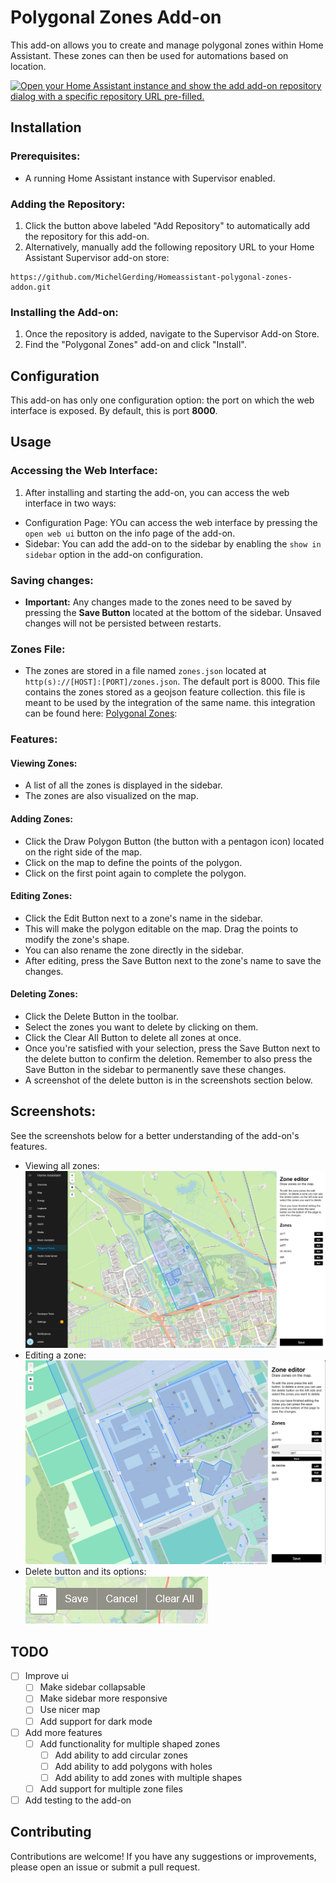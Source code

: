 # Polygonal Zones Add-on

This add-on allows you to create and manage polygonal zones within Home Assistant. These zones can then be used for
automations based on location.

[![Open your Home Assistant instance and show the add add-on repository dialog with a specific repository URL pre-filled.](https://my.home-assistant.io/badges/supervisor_add_addon_repository.svg)](https://my.home-assistant.io/redirect/supervisor_add_addon_repository/?repository_url=https%3A%2F%2Fgithub.com%2FMichelGerding%2FHomeassistant-polygonal-zones-addon.git)

## Installation

### Prerequisites:

- A running Home Assistant instance with Supervisor enabled.

### Adding the Repository:

1. Click the button above labeled "Add Repository" to automatically add the repository for this add-on.
2. Alternatively, manually add the following repository URL to your Home Assistant Supervisor add-on store:

```
https://github.com/MichelGerding/Homeassistant-polygonal-zones-addon.git
```

### Installing the Add-on:

1. Once the repository is added, navigate to the Supervisor Add-on Store.
2. Find the "Polygonal Zones" add-on and click "Install".

## Configuration

This add-on has only one configuration option: the port on which the web interface is exposed. By default, this is port
**8000**.

## Usage

### Accessing the Web Interface:

1. After installing and starting the add-on, you can access the web interface in two ways:

- Configuration Page: YOu can access the web interface by pressing the `open web ui` button on the info page of the
  add-on.
- Sidebar: You can add the add-on to the sidebar by enabling the `show in sidebar` option in the add-on configuration.

### Saving changes:

- **Important:** Any changes made to the zones need to be saved by pressing the **Save Button** located at the bottom of
  the sidebar. Unsaved changes will not be persisted between restarts.

### Zones File:

- The zones are stored in a file named `zones.json` located at `http(s)://[HOST]:[PORT]/zones.json`.
  The default port is 8000. This file contains the zones stored as a geojson feature collection. this file is meant to
  be used by the integration of the same name. this integration can be found
  here: [Polygonal Zones](https://github.com/MichelGerding/Homeassistant-polygonal-zones-integration):

### Features:

#### Viewing Zones:

- A list of all the zones is displayed in the sidebar.
- The zones are also visualized on the map.

#### Adding Zones:

- Click the Draw Polygon Button (the button with a pentagon icon) located on the right side of the map.
- Click on the map to define the points of the polygon.
- Click on the first point again to complete the polygon.

#### Editing Zones:

- Click the Edit Button next to a zone's name in the sidebar.
- This will make the polygon editable on the map. Drag the points to modify the zone's shape.
- You can also rename the zone directly in the sidebar.
- After editing, press the Save Button next to the zone's name to save the changes.

#### Deleting Zones:

- Click the Delete Button in the toolbar.
- Select the zones you want to delete by clicking on them.
- Click the Clear All Button to delete all zones at once.
- Once you're satisfied with your selection, press the Save Button next to the delete button to confirm the deletion.
  Remember to also press the Save Button in the sidebar to permanently save these changes.
- A screenshot of the delete button is in the screenshots section below.

## Screenshots:

See the screenshots below for a better understanding of the add-on's features.

- Viewing all zones:
  ![Screenshot while viewing all zones](../screenshots/screenshot-view.png)
- Editing a zone:
  ![Screenshot while editing a zone](../screenshots/screenshot-edit.png)
- Delete button and its options:
  ![Screenshot of delete button](../screenshots/screenshot-delete-button.png)

## TODO

- [ ] Improve ui
    - [ ] Make sidebar collapsable
    - [ ] Make sidebar more responsive
    - [ ] Use nicer map
    - [ ] Add support for dark mode
- [ ] Add more features
    - [ ] Add functionality for multiple shaped zones
        - [ ] Add ability to add circular zones
        - [ ] Add ability to add polygons with holes
        - [ ] Add ability to add zones with multiple shapes
    - [ ] Add support for multiple zone files
- [ ] Add testing to the add-on

## Contributing

Contributions are welcome! If you have any suggestions or improvements, please open an issue or submit a pull request.
